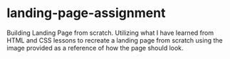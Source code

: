 # landing-page-assignment
Building Landing Page from scratch.
Utilizing what I have learned from HTML and CSS lessons to 
recreate a landing page from scratch using the image provided as a reference of how the page should look. 